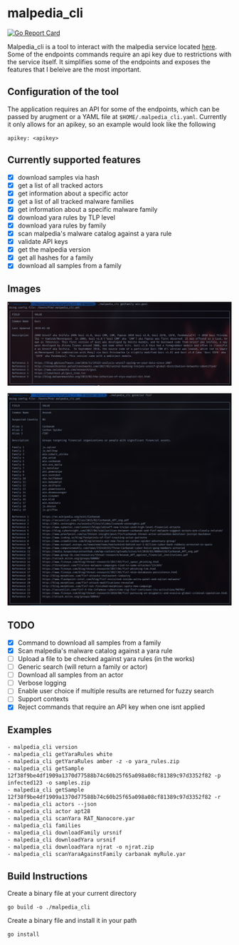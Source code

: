 # malpedia_cli

[![Go Report Card](https://goreportcard.com/badge/github.com/PimmyTrousers/malpedia_cli)](https://goreportcard.com/report/github.com/PimmyTrousers/malpedia_cli)

Malpedia_cli is a tool to interact with the malpedia service located [here](https://malpedia.caad.fkie.fraunhofer.de). Some of the endpoints commands require an api key due to restrictions with the service itself. It simplifies some of the endpoints and exposes the features that I beleive are the most important. 

## Configuration of the tool
The application requires an API for some of the endpoints, which can be passed by arugment or a YAML file at `$HOME/.malpedia_cli.yaml`. Currently it only allows for an apikey, so an example would look like the following 

```
apikey: <apikey>
```

## Currently supported features
- [X] download samples via hash 
- [X] get a list of all tracked actors 
- [X] get information about a specific actor 
- [X] get a list of all tracked malware families 
- [X] get information about a specific malware family 
- [X] download yara rules by TLP level 
- [X] download yara rules by family 
- [X] scan malpedia's malware catalog against a yara rule
- [X] validate API keys 
- [X] get the malpedia version
- [X] get all hashes for a family 
- [X] download all samples from a family
## Images 
![Ursnif output](images/Screen&#32;Shot&#32;2019-08-25&#32;at&#32;11.42.33&#32;AM.png)

![FIN7 output](images/Screen&#32;Shot&#32;2019-09-13&#32;at&#32;7.14.04&#32;PM.png)
## TODO
- [X] Command to download all samples from a family 
- [X] Scan malpedia's malware catalog against a yara rule
- [ ] Upload a file to be checked against yara rules (in the works)
- [ ] Generic search (will return a family or actor)
- [ ] Download all samples from an actor
- [ ] Verbose logging 
- [ ] Enable user choice if multiple results are returned for fuzzy search
- [ ] Support contexts
- [X] Reject commands that require an API key when one isnt applied

## Examples 
```
- malpedia_cli version
- malpedia_cli getYaraRules white
- malpedia_cli getYaraRules amber -z -o yara_rules.zip
- malpedia_cli getSample 12f38f9be4df1909a1370d77588b74c60b25f65a098a08cf81389c97d3352f82 -p infected123 -o samples.zip
- malpedia_cli getSample 12f38f9be4df1909a1370d77588b74c60b25f65a098a08cf81389c97d3352f82 -r 
- malpedia_cli actors --json
- malpedia_cli actor apt28
- malpedia_cli scanYara RAT_Nanocore.yar
- malpedia_cli families
- malpedia_cli downloadFamily ursnif
- malpedia_cli downloadYara ursnif 
- malpedia_cli downloadYara njrat -o njrat.zip
- malpedia_cli scanYaraAgainstFamily carbanak myRule.yar
```

## Build Instructions
Create a binary file at your current directory
```
go build -o ./malpedia_cli
```
Create a binary file and install it in your path
```
go install
```